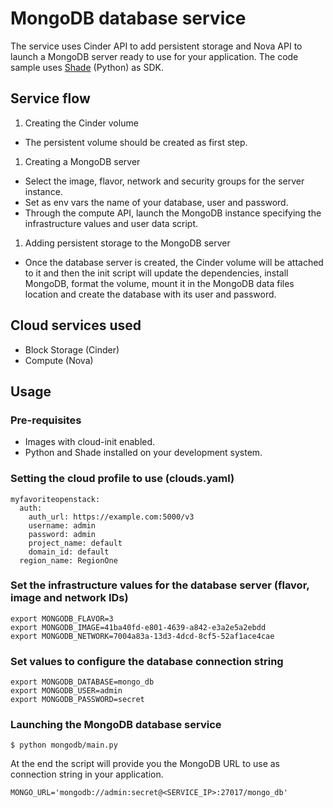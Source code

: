 # MongoDB database service
The service uses Cinder API to add persistent storage and Nova API to launch a MongoDB server ready to use for your application. The code sample uses [Shade](http://docs.openstack.org/infra/shade/) (Python) as SDK.

## Service flow
1. Creating the Cinder volume
  * The persistent volume should be created as first step.
1. Creating a MongoDB server
  * Select the image, flavor, network and security groups for the server instance.
  * Set as env vars the name of your database, user and password.
  * Through the compute API, launch the MongoDB instance specifying the infrastructure values and user data script.
1. Adding persistent storage to the MongoDB server
  * Once the database server is created, the Cinder volume will be attached to it and then the init script will update the dependencies, install MongoDB, format the volume, mount it in the MongoDB data files location and create the database with its user and password.

## Cloud services used
* Block Storage (Cinder)
* Compute (Nova)

## Usage

### Pre-requisites
* Images with cloud-init enabled.
* Python and Shade installed on your development system.

### Setting the cloud profile to use (clouds.yaml)
```
myfavoriteopenstack:
  auth:
    auth_url: https://example.com:5000/v3
    username: admin
    password: admin
    project_name: default
    domain_id: default
  region_name: RegionOne
```

### Set the infrastructure values for the database server (flavor, image and network IDs)
```
export MONGODB_FLAVOR=3
export MONGODB_IMAGE=41ba40fd-e801-4639-a842-e3a2e5a2ebdd
export MONGODB_NETWORK=7004a83a-13d3-4dcd-8cf5-52af1ace4cae
```

### Set values to configure the database connection string
```
export MONGODB_DATABASE=mongo_db
export MONGODB_USER=admin
export MONGODB_PASSWORD=secret
```

### Launching the MongoDB database service
```
$ python mongodb/main.py
```
At the end the script will provide you the MongoDB URL to use as connection string in your application.
```
MONGO_URL='mongodb://admin:secret@<SERVICE_IP>:27017/mongo_db'
```
